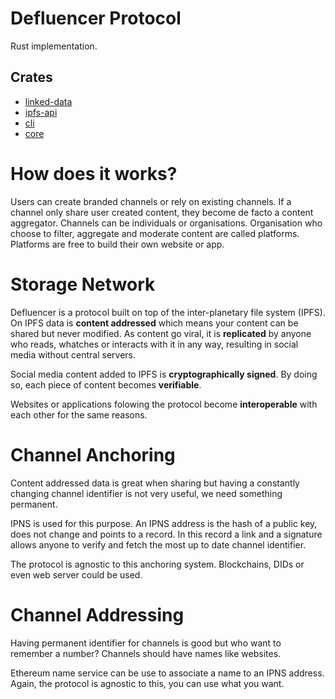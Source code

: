 # Defluencer Protocol
Rust implementation.

## Crates
- [linked-data](https://github.com/Defluencer/rust-defluencer/tree/develop/linked-data)
- [ipfs-api](https://github.com/Defluencer/rust-defluencer/tree/develop/ipfs-api)
- [cli](https://github.com/Defluencer/rust-defluencer/tree/develop/cli)
- [core](https://github.com/Defluencer/rust-defluencer/tree/develop/defluencer)

# How does it works?

Users can create branded channels or rely on existing channels. If a channel only share user created content, they become de facto a content aggregator. Channels can be individuals or organisations. Organisation who choose to filter, aggregate and moderate content are called platforms. Platforms are free to build their own website or app.

# Storage Network

Defluencer is a protocol built on top of the inter-planetary file system (IPFS). On IPFS data is **content addressed** which means your content can be shared but never modified. As content go viral, it is **replicated** by anyone who reads, whatches or interacts with it in any way, resulting in social media without central servers.

Social media content added to IPFS is **cryptographically signed**. By doing so, each piece of content becomes **verifiable**.

Websites or applications folowing the protocol become **interoperable** with each other for the same reasons.

# Channel Anchoring

Content addressed data is great when sharing but having a constantly changing channel identifier is not very useful, we need something permanent.

IPNS is used for this purpose. An IPNS address is the hash of a public key, does not change and points to a record. In this record a link and a signature allows anyone to verify and fetch the most up to date channel identifier.

The protocol is agnostic to this anchoring system. Blockchains, DIDs or even web server could be used.

# Channel Addressing

Having permanent identifier for channels is good but who want to remember a number? Channels should have names like websites.

Ethereum name service can be use to associate a name to an IPNS address. Again, the protocol is agnostic to this, you can use what you want.
